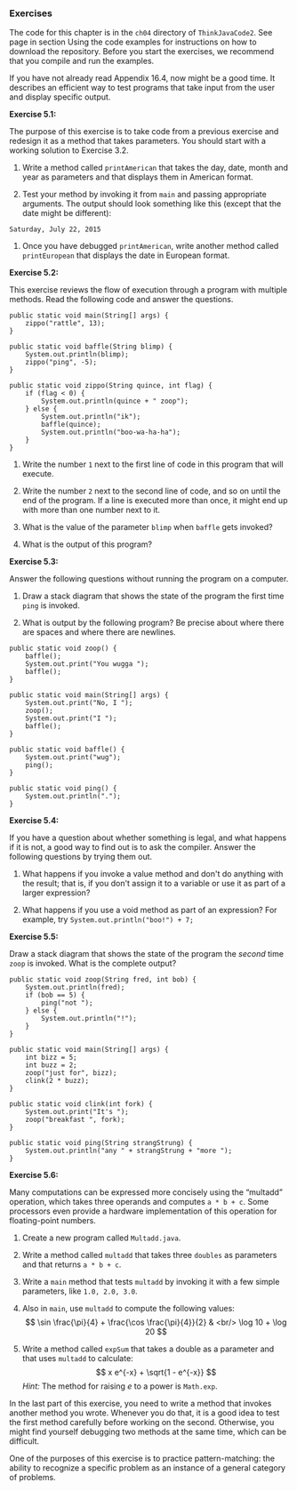 ###  Exercises


The code for this chapter is in the `ch04` directory of `ThinkJavaCode2`.
See page in section Using the code examples for instructions on how to download the repository.
Before you start the exercises, we recommend that you compile and run the examples.

If you have not already read Appendix 16.4, now might be a good time.
It describes an efficient way to test programs that take input from the user and display specific output.


**Exercise 5.1:**

The purpose of this exercise is to take code from a previous exercise and redesign it as a method that takes parameters.
You should start with a working solution to Exercise 3.2.



1.  Write a method called `printAmerican` that takes the day, date, month and year as parameters and that displays them in American format.

1.  Test your method by invoking it from `main` and passing appropriate arguments.
The output should look something like this (except that the date might be different):

```code
Saturday, July 22, 2015
```

1.  Once you have debugged `printAmerican`, write another method called `printEuropean` that displays the date in European format.





**Exercise 5.2:**

This exercise reviews the flow of execution through a program with multiple methods.
Read the following code and answer the questions.

```code
public static void main(String[] args) {
    zippo("rattle", 13);
}
```

```code
public static void baffle(String blimp) {
    System.out.println(blimp);
    zippo("ping", -5);
}
```

```code
public static void zippo(String quince, int flag) {
    if (flag < 0) {
        System.out.println(quince + " zoop");
    } else {
        System.out.println("ik");
        baffle(quince);
        System.out.println("boo-wa-ha-ha");
    }
}
```



1.  Write the number `1` next to the first line of code in this program that will execute.

1.  Write the number `2` next to the second line of code, and so on until the end of the program.
If a line is executed more than once, it might end up with more than one number next to it.

1.  What is the value of the parameter `blimp` when `baffle` gets invoked?

1.  What is the output of this program?





**Exercise 5.3:**

Answer the following questions without running the program on a computer.



1.  Draw a stack diagram that shows the state of the program the first time `ping` is invoked.

1.  What is output by the following program?
Be precise about where there are spaces and where there are newlines.


```code
public static void zoop() {
    baffle();
    System.out.print("You wugga ");
    baffle();
}
```

```code
public static void main(String[] args) {
    System.out.print("No, I ");
    zoop();
    System.out.print("I ");
    baffle();
}
```

```code
public static void baffle() {
    System.out.print("wug");
    ping();
}
```

```code
public static void ping() {
    System.out.println(".");
}
```




**Exercise 5.4:**

If you have a question about whether something is legal, and what happens if it is not, a good way to find out is to ask the compiler.
Answer the following questions by trying them out.



1.  What happens if you invoke a value method and don't do anything with the result; that is, if you don't assign it to a variable or use it as part of a larger expression?

1.  What happens if you use a void method as part of an expression?
For example, try `System.out.println("boo!") + 7;`





**Exercise 5.5:**

Draw a stack diagram that shows the state of the program the *second* time `zoop` is invoked.
What is the complete output?

```code
public static void zoop(String fred, int bob) {
    System.out.println(fred);
    if (bob == 5) {
        ping("not ");
    } else {
        System.out.println("!");
    }
}
```

```code
public static void main(String[] args) {
    int bizz = 5;
    int buzz = 2;
    zoop("just for", bizz);
    clink(2 * buzz);
}
```

```code
public static void clink(int fork) {
    System.out.print("It's ");
    zoop("breakfast ", fork);
}
```

```code
public static void ping(String strangStrung) {
    System.out.println("any " + strangStrung + "more ");
}
```




**Exercise 5.6:**

Many computations can be expressed more concisely using the “multadd” operation, which takes three operands and computes `a * b + c`.
Some processors even provide a hardware implementation of this operation for floating-point numbers.



1.  Create a new program called `Multadd.java`.

1.  Write a method called `multadd` that takes three `doubles` as parameters and that returns `a * b + c`.

1.  Write a `main` method that tests `multadd` by invoking it with a few simple parameters, like `1.0, 2.0, 3.0`.

1.  Also in `main`, use `multadd` to compute the following values:
$$
\sin \frac{\pi}{4} + \frac{\cos \frac{\pi}{4}}{2} & <br/>
\log 10 + \log 20
$$

1.  Write a method called `expSum` that takes a double as a parameter and that uses `multadd` to calculate:
$$
x e^{-x} + \sqrt{1 - e^{-x}}
$$
*Hint:* The method for raising $e$ to a power is `Math.exp`.


In the last part of this exercise, you need to write a method that invokes another method you wrote.
Whenever you do that, it is a good idea to test the first method carefully before working on the second.
Otherwise, you might find yourself debugging two methods at the same time, which can be difficult.

One of the purposes of this exercise is to practice pattern-matching: the ability to recognize a specific problem as an instance of a general category of problems.